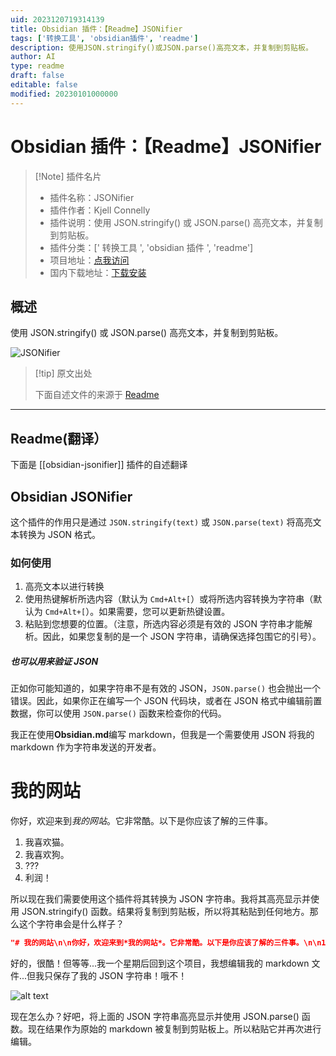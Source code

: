 ```yaml
---
uid: 2023120719314139
title: Obsidian 插件：【Readme】JSONifier
tags: ['转换工具', 'obsidian插件', 'readme']
description: 使用JSON.stringify()或JSON.parse()高亮文本，并复制到剪贴板。
author: AI
type: readme
draft: false
editable: false
modified: 20230101000000
---
```


# Obsidian 插件：【Readme】JSONifier

> [!Note] 插件名片
> - 插件名称：JSONifier
> - 插件作者：Kjell Connelly
> - 插件说明：使用 JSON.stringify() 或 JSON.parse() 高亮文本，并复制到剪贴板。
> - 插件分类：[' 转换工具 ', 'obsidian 插件 ', 'readme']
> - 项目地址：[点我访问](https://github.com/KjellConnelly/obsidian-jsonifier)
> - 国内下载地址：[下载安装](https://pkmer.cn/products/plugin/pluginMarket/?obsidian-jsonifier)

## 概述

使用 JSON.stringify() 或 JSON.parse() 高亮文本，并复制到剪贴板。

![JSONifier](https://cdn.pkmer.cn/covers/obsidian-jsonifier.gif!pkmer)

> [!tip] 原文出处
>
>下面自述文件的来源于 [Readme](https://ghproxy.net/https://raw.githubusercontent.com/KjellConnelly/obsidian-jsonifier/master/README.md)
>

---

## Readme(翻译）

下面是 [[obsidian-jsonifier]] 插件的自述翻译

## Obsidian JSONifier

这个插件的作用只是通过 `JSON.stringify(text)` 或 `JSON.parse(text)` 将高亮文本转换为 JSON 格式。

### 如何使用

1. 高亮文本以进行转换
2. 使用热键解析所选内容（默认为 `Cmd+Alt+[`）或将所选内容转换为字符串（默认为 `Cmd+Alt+[`）。如果需要，您可以更新热键设置。
3. 粘贴到您想要的位置。（注意，所选内容必须是有效的 JSON 字符串才能解析。因此，如果您复制的是一个 JSON 字符串，请确保选择包围它的引号）。

##### 也可以用来验证 JSON

正如你可能知道的，如果字符串不是有效的 JSON，`JSON.parse()` 也会抛出一个错误。因此，如果你正在编写一个 JSON 代码块，或者在 JSON 格式中编辑前置数据，你可以使用 `JSON.parse()` 函数来检查你的代码。

我正在使用**Obsidian.md**编写 markdown，但我是一个需要使用 JSON 将我的 markdown 作为字符串发送的开发者。

# 我的网站

你好，欢迎来到*我的网站*。它非常酷。以下是你应该了解的三件事。

1. 我喜欢猫。
2. 我喜欢狗。
3. ???
4. 利润！

所以现在我们需要使用这个插件将其转换为 JSON 字符串。我将其高亮显示并使用 JSON.stringify() 函数。结果将复制到剪贴板，所以将其粘贴到任何地方。那么这个字符串会是什么样子？

```json
"# 我的网站\n\n你好，欢迎来到*我的网站*。它非常酷。以下是你应该了解的三件事。\n\n1. 我喜欢猫。\n2. 我喜欢狗。\n3. ???\n4. 利润！"
```

好的，很酷！但等等...我一个星期后回到这个项目，我想编辑我的 markdown 文件...但我只保存了我的 JSON 字符串！哦不！

![alt text](https://cdn.pkmer.cn/covers/obsidian-jsonifier_2_0.gif!pkmer)

现在怎么办？好吧，将上面的 JSON 字符串高亮显示并使用 JSON.parse() 函数。现在结果作为原始的 markdown 被复制到剪贴板上。所以粘贴它并再次进行编辑。
